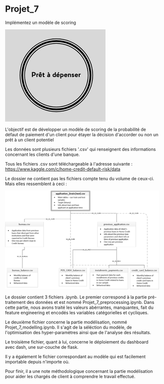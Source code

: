 # Projet_7
Implémentez un modèle de scoring

<img src="logo_entreprise.png">

L'objectif est de développer un modèle de scoring de la probabilité de défaut de paiement d'un client pour étayer la décision d'accorder ou non un prêt à un client potentiel

Les données sont plusieurs fichiers '.csv' qui renseignent des informations concernant les clients d'une banque. 

Tous les fichiers .csv sont téléchargeable à l'adresse suivante : https://www.kaggle.com/c/home-credit-default-risk/data

Le dossier ne contient pas les fichiers compte tenu du volume de ceux-ci. Mais elles ressemblent à ceci :

<img src="home_credit.png">

Le dossier contient 3 fichiers .ipynb. Le premier correspond à la partie pré-traitement des données et est nommé Projet_7_preprocessing.ipynb.
Dans cette partie, nous avons traité les valeurs abérrantes, manquantes, fait du feature engineering et encodés les variables catégorielles et cycliques.

Le deuxième fichier concerne la partie modélisation, nommé Projet_7_modelling.ipynb. Il s'agit de la séléction du modèle,
de l'optimisation des hyper-paramètres ainsi que de l'analyse des résultats.

Le troisième fichier, quant à lui, concerne le déploiement du dashboard avec dash, une sur-couche de flask.

Il y a également le fichier correspondant au modèle qui est facilement importable depuis n'importe où.

Pour finir, il a une note méthodologique concernant la partie modélisation pour aider les chargés de client à comprendre le travail effectué.

